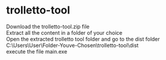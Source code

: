 # trolletto-tool

Download the trolletto-tool.zip file<br>
Extract all the content in a folder of your choice<br>
Open the extracted trolletto tool folder and go to the dist folder<br>
C:\Users\User\Folder-Youve-Chosen\trolletto-tool\dist<br>
execute the file main.exe<br>
